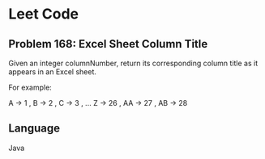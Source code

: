 # Leet Code
## Problem 168: Excel Sheet Column Title

Given an integer columnNumber, return its corresponding column title as it appears in an Excel sheet.

For example:

A -> 1 ,
B -> 2 ,
C -> 3 ,
...
Z -> 26 ,
AA -> 27 ,
AB -> 28 

## Language
Java
